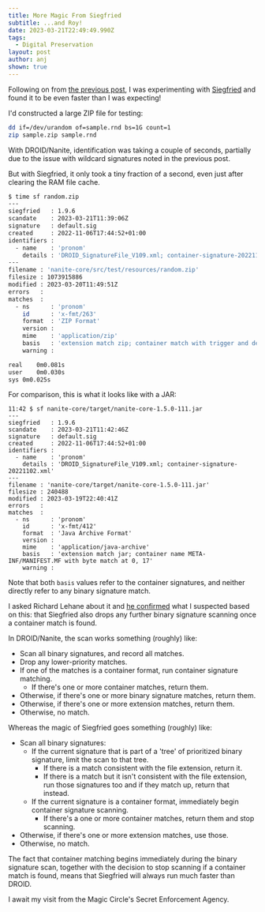 ```yaml
---
title: More Magic From Siegfried
subtitle: ...and Roy!
date: 2023-03-21T22:49:49.990Z
tags:
  - Digital Preservation
layout: post
author: anj
shown: true
---
```

Following on from [the previous post](/2023/03/21/speeding-up-format-identification/), I was experimenting with [Siegfried](https://www.itforarchivists.com/siegfried) and found it to be even faster than I was expecting!

<!--break-->

I'd constructed a large ZIP file for testing:

```bash
dd if=/dev/urandom of=sample.rnd bs=1G count=1
zip sample.zip sample.rnd
```
With DROID/Nanite, identification was taking a couple of seconds, partially due to the issue with wildcard signatures noted in the previous post. 

But with Siegfried, it only took a tiny fraction of a second, even just after clearing the RAM file cache.

```bash
$ time sf random.zip 
---
siegfried   : 1.9.6
scandate    : 2023-03-21T11:39:06Z
signature   : default.sig
created     : 2022-11-06T17:44:52+01:00
identifiers : 
  - name    : 'pronom'
    details : 'DROID_SignatureFile_V109.xml; container-signature-20221102.xml'
---
filename : 'nanite-core/src/test/resources/random.zip'
filesize : 1073915886
modified : 2023-03-20T11:49:51Z
errors   : 
matches  :
  - ns      : 'pronom'
    id      : 'x-fmt/263'
    format  : 'ZIP Format'
    version : 
    mime    : 'application/zip'
    basis   : 'extension match zip; container match with trigger and default extension'
    warning : 

real	0m0.081s
user	0m0.030s
sys	0m0.025s
```

For comparison, this is what it looks like with a JAR:

```
11:42 $ sf nanite-core/target/nanite-core-1.5.0-111.jar
---
siegfried   : 1.9.6
scandate    : 2023-03-21T11:42:46Z
signature   : default.sig
created     : 2022-11-06T17:44:52+01:00
identifiers : 
  - name    : 'pronom'
    details : 'DROID_SignatureFile_V109.xml; container-signature-20221102.xml'
---
filename : 'nanite-core/target/nanite-core-1.5.0-111.jar'
filesize : 240488
modified : 2023-03-19T22:40:41Z
errors   : 
matches  :
  - ns      : 'pronom'
    id      : 'x-fmt/412'
    format  : 'Java Archive Format'
    version : 
    mime    : 'application/java-archive'
    basis   : 'extension match jar; container name META-INF/MANIFEST.MF with byte match at 0, 17'
    warning : 
```

Note that both `basis` values refer to the container signatures, and neither directly refer to any binary signature match.

I asked Richard Lehane about it and [he confirmed](https://twitter.com/richardlehane/status/1638179119870484480) what I suspected based on this: that Siegfried also drops any further binary signature scanning once a container match is found.

In DROID/Nanite, the scan works something (roughly) like:

- Scan all binary signatures, and record all matches.
- Drop any lower-priority matches.
- If one of the matches is a container format, run container signature matching.
    - If there's one or more container matches, return them.
- Otherwise, if there's one or more binary signature matches, return them.
- Otherwise, if there's one or more extension matches, return them.
- Otherwise, no match.

Whereas the magic of Siegfried goes something (roughly) like:

- Scan all binary signatures:
    - If the current signature that is part of a 'tree' of prioritized binary signature, limit the scan to that tree.
        - If there is a match consistent with the file extension, return it.
        - If there is a match but it isn't consistent with the file extension, run those signatures too and if they match up, return that instead.
    - If the current signature is a container format, immediately begin container signature scanning.
        - If there's a one or more container matches, return them and stop scanning.
- Otherwise, if there's one or more extension matches, use those.
- Otherwise, no match.

The fact that container matching begins immediately during the binary signature scan, together with the decision to stop scanning if a container match is found, means that Siegfried will always run much faster than DROID.

I await my visit from the Magic Circle's Secret Enforcement Agency.